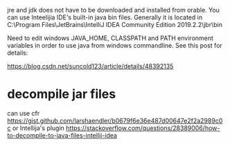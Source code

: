 jre and jdk does not have to be downloaded and installed from orable. You can use Inteelijia IDE's built-in java bin files. Generally it is located in 
C:\Program Files\JetBrains\IntelliJ IDEA Community Edition 2019.2.2\jbr\bin

Need to edit windows JAVA_HOME, CLASSPATH and PATH environment variables in order to use java from windows commandline. See this post for details: 

https://blog.csdn.net/suncold123/article/details/48392135


# decompile jar files
can use cfr 
https://gist.github.com/larshaendler/b0679f6e36e487d00647e2f2a2989c0c
or Intellija's plugin 
https://stackoverflow.com/questions/28389006/how-to-decompile-to-java-files-intellij-idea
